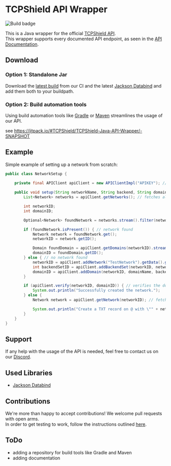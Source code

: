 # TCPShield API Wrapper

![Build badge](https://ci.fuzzlemann.de/job/TCPShield-Java-API-Wrapper/badge/icon)

This is a Java wrapper for the official [TCPShield API](https://github.com/TCPShield/api-docs). \
This wrapper supports every documented API endpoint, as seen in the [API Documentation](https://swagger.tcpshield.com).

## Download

### Option 1: Standalone Jar

Download the [latest build](https://ci.fuzzlemann.de/job/TCPShield-Java-API-Wrapper/lastBuild/) from our CI and the
latest [Jackson Databind](https://repo1.maven.org/maven2/com/fasterxml/jackson/core/jackson-databind/) and add them both
to your buildpath.

### Option 2: Build automation tools

Using build automation tools like [Gradle](https://gradle.org/) or [Maven](https://maven.apache.org/) streamlines the
usage of our API.

see https://jitpack.io/#TCPShield/TCPShield-Java-API-Wrapper/-SNAPSHOT

## Example

Simple example of setting up a network from scratch:

```java
public class NetworkSetup {

    private final APIClient apiClient = new APIClientImpl("APIKEY"); // create an instance of the API Client
    
    public void setup(String networkName, String backend, String domainName) {
        List<Network> networks = apiClient.getNetworks(); // fetches all networks

        int networkID;
        int domainID;

        Optional<Network> foundNetwork = networks.stream().filter(network -> network.getName().equals("TestNetwork")).findAny(); // checks if any networks with the name "TestNetwork" exist

        if (foundNetwork.isPresent()) { // network found
            Network network = foundNetwork.get();
            networkID = network.getID();

            Domain foundDomain = apiClient.getDomains(networkID).stream().filter(domain -> domain.getName().equals(domainName)).findAny().orElseThrow(IllegalStateException::new); // gets the ID of the domain
            domainID = foundDomain.getID();
        } else { // no network found
            networkID = apiClient.addNetwork("TestNetwork").getData().getNetworkID(); // adds the network
            int backendSetID = apiClient.addBackendSet(networkID, networkName + " Set", backend).getData().getID(); // adds the backend set
            domainID = apiClient.addDomain(networkID, domainName, backendSetID, false).getData().getID(); // adds the domain
        }

        if (apiClient.verify(networkID, domainID)) { // verifies the domain; true if successful, false if not
            System.out.println("Successfully created the network.");
        } else {
            Network network = apiClient.getNetwork(networkID); // fetches the network in order to get the TXT verification string

            System.out.println("Create a TXT record on @ with \"" + network.getTXTVerification() + "\" and re-run the program.");
        }
    }
}
```

## Support

If any help with the usage of the API is needed, feel free to contact us on our [Discord](https://discord.gg/XKU9UpV).

## Used Libraries

* [Jackson Databind](https://github.com/FasterXML/jackson-databind)

## Contributions

We're more than happy to accept contributions! We welcome pull requests with open arms.<br>
In order to get testing to work, follow the instructions outlined [here](TESTING.md).

## ToDo

* adding a repository for build tools like Gradle and Maven
* adding documentation
